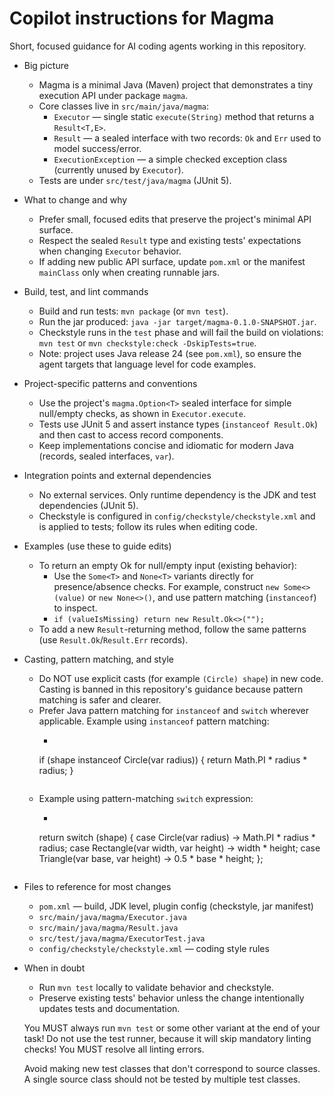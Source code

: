 # Copilot instructions for Magma

Short, focused guidance for AI coding agents working in this repository.

- Big picture
  - Magma is a minimal Java (Maven) project that demonstrates a tiny execution API under package `magma`.
  - Core classes live in `src/main/java/magma`:
    - `Executor` — single static `execute(String)` method that returns a `Result<T,E>`.
    - `Result` — a sealed interface with two records: `Ok` and `Err` used to model success/error.
    - `ExecutionException` — a simple checked exception class (currently unused by `Executor`).
  - Tests are under `src/test/java/magma` (JUnit 5).

- What to change and why
  - Prefer small, focused edits that preserve the project's minimal API surface.
  - Respect the sealed `Result` type and existing tests' expectations when changing `Executor` behavior.
  - If adding new public API surface, update `pom.xml` or the manifest `mainClass` only when creating runnable jars.

- Build, test, and lint commands
  - Build and run tests: `mvn package` (or `mvn test`).
  - Run the jar produced: `java -jar target/magma-0.1.0-SNAPSHOT.jar`.
  - Checkstyle runs in the `test` phase and will fail the build on violations: `mvn test` or `mvn checkstyle:check -DskipTests=true`.
  - Note: project uses Java release 24 (see `pom.xml`), so ensure the agent targets that language level for code examples.

- Project-specific patterns and conventions
  - Use the project's `magma.Option<T>` sealed interface for simple null/empty checks, as shown in `Executor.execute`.
  - Tests use JUnit 5 and assert instance types (`instanceof Result.Ok`) and then cast to access record components.
  - Keep implementations concise and idiomatic for modern Java (records, sealed interfaces, `var`).

- Integration points and external dependencies
  - No external services. Only runtime dependency is the JDK and test dependencies (JUnit 5).
  - Checkstyle is configured in `config/checkstyle/checkstyle.xml` and is applied to tests; follow its rules when editing code.

- Examples (use these to guide edits)
  - To return an empty Ok for null/empty input (existing behavior):
    - Use the `Some<T>` and `None<T>` variants directly for presence/absence checks. For example, construct `new Some<>(value)` or `new None<>()`, and use pattern matching (`instanceof`) to inspect.
    - `if (valueIsMissing) return new Result.Ok<>("");`
  - To add a new `Result`-returning method, follow the same patterns (use `Result.Ok`/`Result.Err` records).

- Casting, pattern matching, and style
  - Do NOT use explicit casts (for example `(Circle) shape`) in new code. Casting is banned in this repository's guidance because pattern matching is safer and clearer.
  - Prefer Java pattern matching for `instanceof` and `switch` wherever applicable. Example using `instanceof` pattern matching:
    - ```
    if (shape instanceof Circle(var radius)) {
        return Math.PI * radius * radius;
    }
    ```
  - Example using pattern-matching `switch` expression:
    - ```
    return switch (shape) {
        case Circle(var radius) -> Math.PI * radius * radius;
        case Rectangle(var width, var height) -> width * height;
        case Triangle(var base, var height) -> 0.5 * base * height;
    };
    ```

- Files to reference for most changes
  - `pom.xml` — build, JDK level, plugin config (checkstyle, jar manifest)
  - `src/main/java/magma/Executor.java`
  - `src/main/java/magma/Result.java`
  - `src/test/java/magma/ExecutorTest.java`
  - `config/checkstyle/checkstyle.xml` — coding style rules

- When in doubt
  - Run `mvn test` locally to validate behavior and checkstyle.
  - Preserve existing tests' behavior unless the change intentionally updates tests and documentation.

  You MUST always run `mvn test` or some other variant at the end of your task! Do not use the test runner, because it will skip mandatory linting checks! You MUST resolve all linting errors.

  Avoid making new test classes that don't correspond to source classes. A single source class should not be tested by multiple test classes.